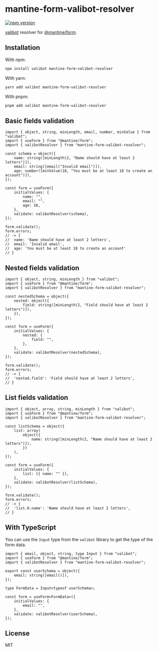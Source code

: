 # mantine-form-valibot-resolver

[![npm version](https://badgen.net/npm/v/mantine-form-valibot-resolver)](https://npm.im/mantine-form-valibot-resolver)

[valibot](https://www.npmjs.com/package/valibot) resolver for [@mantine/form](https://mantine.dev/form/use-form/).

## Installation

With npm:

```sh
npm install valibot mantine-form-valibot-resolver
```

With yarn:

```sh
yarn add valibot mantine-form-valibot-resolver
```

With pnpm:

```sh
pnpm add valibot mantine-form-valibot-resolver
```

## Basic fields validation

```tsx
import { object, string, minLength, email, number, minValue } from "valibot";
import { useForm } from "@mantine/form";
import { valibotResolver } from "mantine-form-valibot-resolver";

const schema = object({
	name: string([minLength(2, "Name should have at least 2 letters")]),
	email: string([email("Invalid email")]),
	age: number([minValue(18, "You must be at least 18 to create an account")]),
});

const form = useForm({
	initialValues: {
		name: "",
		email: "",
		age: 16,
	},
	validate: valibotResolver(schema),
});

form.validate();
form.errors;
// -> {
//  name: 'Name should have at least 2 letters',
//  email: 'Invalid email',
//  age: 'You must be at least 18 to create an account'
// }
```

## Nested fields validation

```tsx
import { object, string, minLength } from "valibot";
import { useForm } from "@mantine/form";
import { valibotResolver } from "mantine-form-valibot-resolver";

const nestedSchema = object({
	nested: object({
		field: string([minLength(2, "Field should have at least 2 letters")]),
	}),
});

const form = useForm({
	initialValues: {
		nested: {
			field: "",
		},
	},
	validate: valibotResolver(nestedSchema),
});

form.validate();
form.errors;
// -> {
//  'nested.field': 'Field should have at least 2 letters',
// }
```

## List fields validation

```tsx
import { object, array, string, minLength } from "valibot";
import { useForm } from "@mantine/form";
import { valibotResolver } from "mantine-form-valibot-resolver";

const listSchema = object({
	list: array(
		object({
			name: string([minLength(2, "Name should have at least 2 letters")]),
		})
	),
});

const form = useForm({
	initialValues: {
		list: [{ name: "" }],
	},
	validate: valibotResolver(listSchema),
});

form.validate();
form.errors;
// -> {
//  'list.0.name': 'Name should have at least 2 letters',
// }
```

## With TypeScript

You can use the `Input` type from the `valibot` library to get the type of the form data.

```tsx
import { email, object, string, type Input } from "valibot";
import { useForm } from "@mantine/form";
import { valibotResolver } from "mantine-form-valibot-resolver";

export const userSchema = object({
	email: string([email()]),
});

type FormData = Input<typeof userSchema>;

const form = useForm<FormData>({
	initialValues: {
		email: "",
	},
	validate: valibotResolver(userSchema),
});
```

## License

MIT
